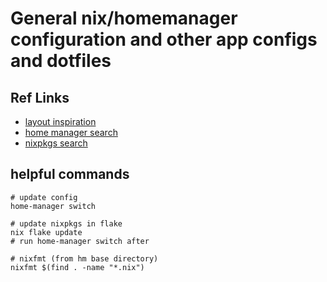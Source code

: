 # General nix/homemanager configuration and other app configs and dotfiles

## Ref Links
* [layout inspiration](https://github.com/nathanregner/nix-config/tree/master)
* [home manager search](https://mipmip.github.io/home-manager-option-search/)
* [nixpkgs search](https://search.nixos.org/packages)

## helpful commands
```shell
# update config
home-manager switch

# update nixpkgs in flake
nix flake update
# run home-manager switch after

# nixfmt (from hm base directory)
nixfmt $(find . -name "*.nix")
```

